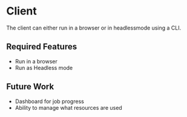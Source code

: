 # Client

The client can either run in a browser or in headlessmode using a CLI. 

## Required Features

- Run in a browser
- Run as Headless mode

## Future Work

- Dashboard for job progress
- Ability to manage what resources are used